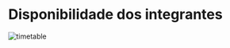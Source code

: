 # Disponibilidade dos integrantes

![timetable](https://raw.githubusercontent.com/Requisitos2-2019/Yellow-Grupo-4/devel/img/timetable.png)